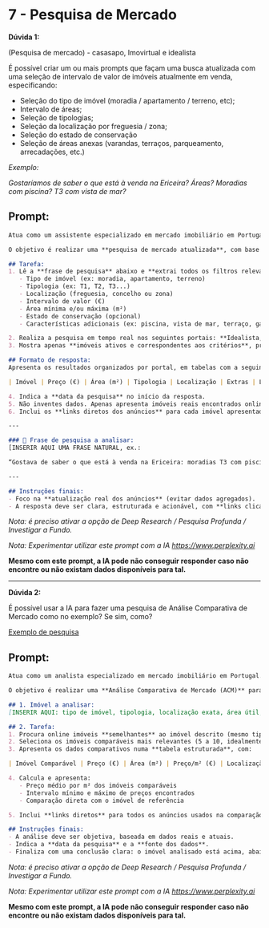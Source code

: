 
# 7 - Pesquisa de Mercado


**Dúvida 1:**


(Pesquisa de mercado) - casasapo, Imovirtual e idealista 

É possível criar um ou mais prompts que façam uma busca atualizada com uma seleção de intervalo de valor de imóveis atualmente em venda, especificando:

- Seleção do tipo de imóvel (moradia / apartamento / terreno, etc);
- Intervalo de áreas;
- Seleção de tipologias;
- Seleção da localização por freguesia / zona;
- Seleção do estado de conservação
- Seleção de áreas anexas (varandas, terraços, parqueamento, arrecadações, etc.)



*Exemplo:*

*Gostaríamos de saber o que está à venda na Ericeira? Áreas? Moradias com piscina? T3 com vista de mar?*



## Prompt:


``` markdown
Atua como um assistente especializado em mercado imobiliário em Portugal, com acesso aos portais Idealista, Imovirtual e Casa Sapo.

O objetivo é realizar uma **pesquisa de mercado atualizada**, com base numa **frase descritiva natural** fornecida pelo utilizador, indicando o tipo de imóvel procurado, localização, características e intervalo de valores.

## Tarefa:
1. Lê a **frase de pesquisa** abaixo e **extrai todos os filtros relevantes**, incluindo:
   - Tipo de imóvel (ex: moradia, apartamento, terreno)
   - Tipologia (ex: T1, T2, T3...)
   - Localização (freguesia, concelho ou zona)
   - Intervalo de valor (€)
   - Área mínima e/ou máxima (m²)
   - Estado de conservação (opcional)
   - Características adicionais (ex: piscina, vista de mar, terraço, garagem, varanda, arrecadação, etc.)

2. Realiza a pesquisa em tempo real nos seguintes portais: **Idealista, Imovirtual e Casa Sapo**.
3. Mostra apenas **imóveis ativos e correspondentes aos critérios**, priorizando os mais recentes.

## Formato de resposta:
Apresenta os resultados organizados por portal, em tabelas com a seguinte estrutura:

| Imóvel | Preço (€) | Área (m²) | Tipologia | Localização | Extras | Link |

4. Indica a **data da pesquisa** no início da resposta.
5. Não inventes dados. Apenas apresenta imóveis reais encontrados online.
6. Inclui os **links diretos dos anúncios** para cada imóvel apresentado.

---

### 📝 Frase de pesquisa a analisar:
[INSERIR AQUI UMA FRASE NATURAL, ex.:

“Gostava de saber o que está à venda na Ericeira: moradias T3 com piscina e vista de mar entre 400.000€ e 700.000€, com pelo menos 150m².”]

---

## Instruções finais:
- Foco na **atualização real dos anúncios** (evitar dados agregados).
- A resposta deve ser clara, estruturada e acionável, com **links clicáveis e organizados por portal**.

```

*Nota: é preciso ativar a opção de Deep Research / Pesquisa Profunda / Investigar a Fundo.*

*Nota: Experimentar utilizar este prompt com a IA https://www.perplexity.ai*

**Mesmo com este prompt, a IA pode não conseguir responder caso não encontre ou não existam dados disponíveis para tal.**



---

**Dúvida 2:**

É possível usar a IA para fazer uma pesquisa de Análise Comparativa de Mercado como no exemplo? Se sim, como?

[Exemplo de pesquisa](avaliaçãoes_de_imóveis/Infocasa_2024-09-30_Lojas-com_99_m2.pdf)



## Prompt:

``` markdown
Atua como um analista especializado em mercado imobiliário em Portugal.

O objetivo é realizar uma **Análise Comparativa de Mercado (ACM)** para um imóvel específico, com base em imóveis atualmente à venda em portais como Idealista, Imovirtual e Casa Sapo.

## 1. Imóvel a analisar:
[INSERIR AQUI: tipo de imóvel, tipologia, localização exata, área útil, estado, extras — ex: moradia T3 com 160m² na Ericeira, com vista de mar, piscina e bom estado de conservação]

## 2. Tarefa:
1. Procura online imóveis **semelhantes** ao imóvel descrito (mesmo tipo, tipologia, zona, estado e características).
2. Seleciona os imóveis comparáveis mais relevantes (5 a 10, idealmente).
3. Apresenta os dados comparativos numa **tabela estruturada**, com:

| Imóvel Comparável | Preço (€) | Área (m²) | Preço/m² (€) | Localização | Extras | Link |

4. Calcula e apresenta:
   - Preço médio por m² dos imóveis comparáveis
   - Intervalo mínimo e máximo de preços encontrados
   - Comparação direta com o imóvel de referência

5. Inclui **links diretos** para todos os anúncios usados na comparação.

## Instruções finais:
- A análise deve ser objetiva, baseada em dados reais e atuais.
- Indica a **data da pesquisa** e a **fonte dos dados**.
- Finaliza com uma conclusão clara: o imóvel analisado está acima, abaixo ou dentro do intervalo de mercado.

```


*Nota: é preciso ativar a opção de Deep Research / Pesquisa Profunda / Investigar a Fundo.*

*Nota: Experimentar utilizar este prompt com a IA https://www.perplexity.ai*

**Mesmo com este prompt, a IA pode não conseguir responder caso não encontre ou não existam dados disponíveis para tal.**
